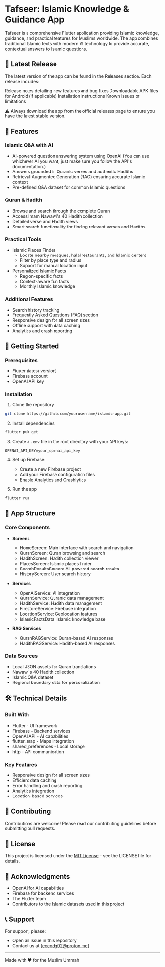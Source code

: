 # Tafseer: Islamic Knowledge & Guidance App

Tafseer is a comprehensive Flutter application providing Islamic knowledge, guidance, and practical features for Muslims worldwide. The app combines traditional Islamic texts with modern AI technology to provide accurate, contextual answers to Islamic questions.

## 📱 Latest Release
The latest version of the app can be found in the Releases section. Each release includes:

Release notes detailing new features and bug fixes
Downloadable APK files for Android (if applicable)
Installation instructions
Known issues or limitations

⚠️ Always download the app from the official releases page to ensure you have the latest stable version.

## 🌟 Features

### Islamic Q&A with AI
- AI-powered question answering system using OpenAI (You can use whichever AI you want, just make sure you follow the API's documentation.)
- Answers grounded in Quranic verses and authentic Hadiths
- Retrieval-Augmented Generation (RAG) ensuring accurate Islamic context
- Pre-defined Q&A dataset for common Islamic questions

### Quran & Hadith
- Browse and search through the complete Quran
- Access Imam Nawawi's 40 Hadith collection
- Detailed verse and Hadith views
- Smart search functionality for finding relevant verses and Hadiths

### Practical Tools
- Islamic Places Finder
  - Locate nearby mosques, halal restaurants, and Islamic centers
  - Filter by place type and radius
  - Support for manual location input
- Personalized Islamic Facts
  - Region-specific facts
  - Context-aware fun facts
  - Monthly Islamic knowledge

### Additional Features
- Search history tracking
- Frequently Asked Questions (FAQ) section
- Responsive design for all screen sizes
- Offline support with data caching
- Analytics and crash reporting

## 🚀 Getting Started

### Prerequisites
- Flutter (latest version)
- Firebase account
- OpenAI API key

### Installation

1. Clone the repository
```bash
git clone https://github.com/yourusername/islamic-app.git
```

2. Install dependencies
```bash
flutter pub get
```

3. Create a `.env` file in the root directory with your API keys:
```
OPENAI_API_KEY=your_openai_api_key
```

4. Set up Firebase:
   - Create a new Firebase project
   - Add your Firebase configuration files
   - Enable Analytics and Crashlytics

5. Run the app
```bash
flutter run
```

## 📱 App Structure

### Core Components

- **Screens**
  - HomeScreen: Main interface with search and navigation
  - QuranScreen: Quran browsing and search
  - HadithScreen: Hadith collection viewer
  - PlacesScreen: Islamic places finder
  - SearchResultsScreen: AI-powered search results
  - HistoryScreen: User search history

- **Services**
  - OpenAiService: AI integration
  - QuranService: Quranic data management
  - HadithService: Hadith data management
  - FirestoreService: Firebase integration
  - LocationService: Geolocation features
  - IslamicFactsData: Islamic knowledge base

- **RAG Services**
  - QuranRAGService: Quran-based AI responses
  - HadithRAGService: Hadith-based AI responses

### Data Sources
- Local JSON assets for Quran translations
- Nawawi's 40 Hadith collection
- Islamic Q&A dataset
- Regional boundary data for personalization

## 🛠 Technical Details

### Built With
- Flutter - UI framework
- Firebase - Backend services
- OpenAI API - AI capabilities
- flutter_map - Maps integration
- shared_preferences - Local storage
- http - API communication

### Key Features
- Responsive design for all screen sizes
- Efficient data caching
- Error handling and crash reporting
- Analytics integration
- Location-based services

## 📝 Contributing

Contributions are welcome! Please read our contributing guidelines before submitting pull requests.

## 📄 License

This project is licensed under the [MIT License](LICENSE) - see the LICENSE file for details.

## 🙏 Acknowledgments

- OpenAI for AI capabilities
- Firebase for backend services
- The Flutter team
- Contributors to the Islamic datasets used in this project

## 📞 Support

For support, please:
- Open an issue in this repository
- Contact us at [eccodg02@proton.me]

---
Made with ❤️ for the Muslim Ummah
